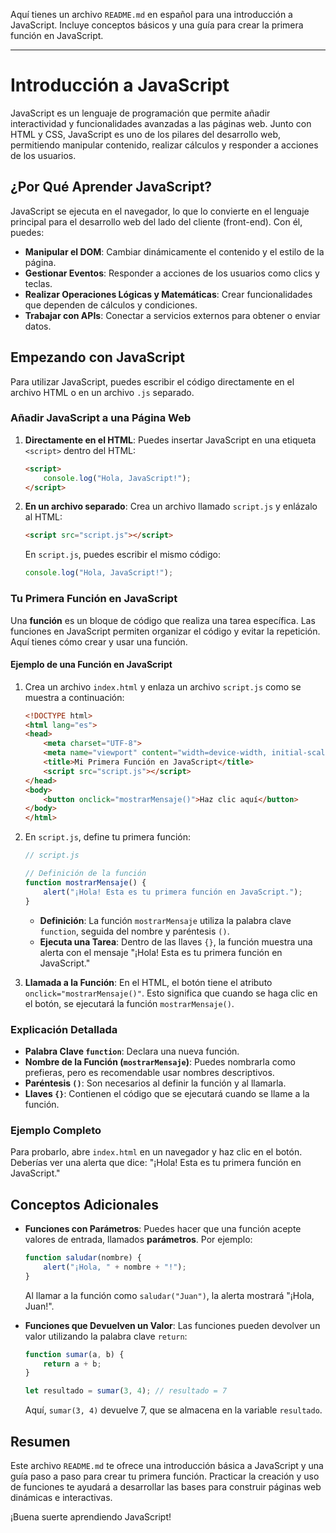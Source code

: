 Aquí tienes un archivo `README.md` en español para una introducción a JavaScript. Incluye conceptos básicos y una guía para crear la primera función en JavaScript.

---

# Introducción a JavaScript

JavaScript es un lenguaje de programación que permite añadir interactividad y funcionalidades avanzadas a las páginas web. Junto con HTML y CSS, JavaScript es uno de los pilares del desarrollo web, permitiendo manipular contenido, realizar cálculos y responder a acciones de los usuarios.

## ¿Por Qué Aprender JavaScript?

JavaScript se ejecuta en el navegador, lo que lo convierte en el lenguaje principal para el desarrollo web del lado del cliente (front-end). Con él, puedes:
- **Manipular el DOM**: Cambiar dinámicamente el contenido y el estilo de la página.
- **Gestionar Eventos**: Responder a acciones de los usuarios como clics y teclas.
- **Realizar Operaciones Lógicas y Matemáticas**: Crear funcionalidades que dependen de cálculos y condiciones.
- **Trabajar con APIs**: Conectar a servicios externos para obtener o enviar datos.

## Empezando con JavaScript

Para utilizar JavaScript, puedes escribir el código directamente en el archivo HTML o en un archivo `.js` separado.

### Añadir JavaScript a una Página Web

1. **Directamente en el HTML**: Puedes insertar JavaScript en una etiqueta `<script>` dentro del HTML:

   ```html
   <script>
       console.log("Hola, JavaScript!");
   </script>
   ```

2. **En un archivo separado**: Crea un archivo llamado `script.js` y enlázalo al HTML:

   ```html
   <script src="script.js"></script>
   ```

   En `script.js`, puedes escribir el mismo código:
   
   ```javascript
   console.log("Hola, JavaScript!");
   ```

### Tu Primera Función en JavaScript

Una **función** es un bloque de código que realiza una tarea específica. Las funciones en JavaScript permiten organizar el código y evitar la repetición. Aquí tienes cómo crear y usar una función.

#### Ejemplo de una Función en JavaScript

1. Crea un archivo `index.html` y enlaza un archivo `script.js` como se muestra a continuación:

   ```html
   <!DOCTYPE html>
   <html lang="es">
   <head>
       <meta charset="UTF-8">
       <meta name="viewport" content="width=device-width, initial-scale=1.0">
       <title>Mi Primera Función en JavaScript</title>
       <script src="script.js"></script>
   </head>
   <body>
       <button onclick="mostrarMensaje()">Haz clic aquí</button>
   </body>
   </html>
   ```

2. En `script.js`, define tu primera función:

   ```javascript
   // script.js

   // Definición de la función
   function mostrarMensaje() {
       alert("¡Hola! Esta es tu primera función en JavaScript.");
   }
   ```

   - **Definición**: La función `mostrarMensaje` utiliza la palabra clave `function`, seguida del nombre y paréntesis `()`.
   - **Ejecuta una Tarea**: Dentro de las llaves `{}`, la función muestra una alerta con el mensaje "¡Hola! Esta es tu primera función en JavaScript."

3. **Llamada a la Función**: En el HTML, el botón tiene el atributo `onclick="mostrarMensaje()"`. Esto significa que cuando se haga clic en el botón, se ejecutará la función `mostrarMensaje()`.

### Explicación Detallada

- **Palabra Clave `function`**: Declara una nueva función.
- **Nombre de la Función (`mostrarMensaje`)**: Puedes nombrarla como prefieras, pero es recomendable usar nombres descriptivos.
- **Paréntesis `()`**: Son necesarios al definir la función y al llamarla.
- **Llaves `{}`**: Contienen el código que se ejecutará cuando se llame a la función.

### Ejemplo Completo

Para probarlo, abre `index.html` en un navegador y haz clic en el botón. Deberías ver una alerta que dice: "¡Hola! Esta es tu primera función en JavaScript."

## Conceptos Adicionales

- **Funciones con Parámetros**: Puedes hacer que una función acepte valores de entrada, llamados **parámetros**. Por ejemplo:

   ```javascript
   function saludar(nombre) {
       alert("¡Hola, " + nombre + "!");
   }
   ```

   Al llamar a la función como `saludar("Juan")`, la alerta mostrará "¡Hola, Juan!".

- **Funciones que Devuelven un Valor**: Las funciones pueden devolver un valor utilizando la palabra clave `return`:

   ```javascript
   function sumar(a, b) {
       return a + b;
   }

   let resultado = sumar(3, 4); // resultado = 7
   ```

   Aquí, `sumar(3, 4)` devuelve 7, que se almacena en la variable `resultado`.

## Resumen

Este archivo `README.md` te ofrece una introducción básica a JavaScript y una guía paso a paso para crear tu primera función. Practicar la creación y uso de funciones te ayudará a desarrollar las bases para construir páginas web dinámicas e interactivas.

¡Buena suerte aprendiendo JavaScript!
